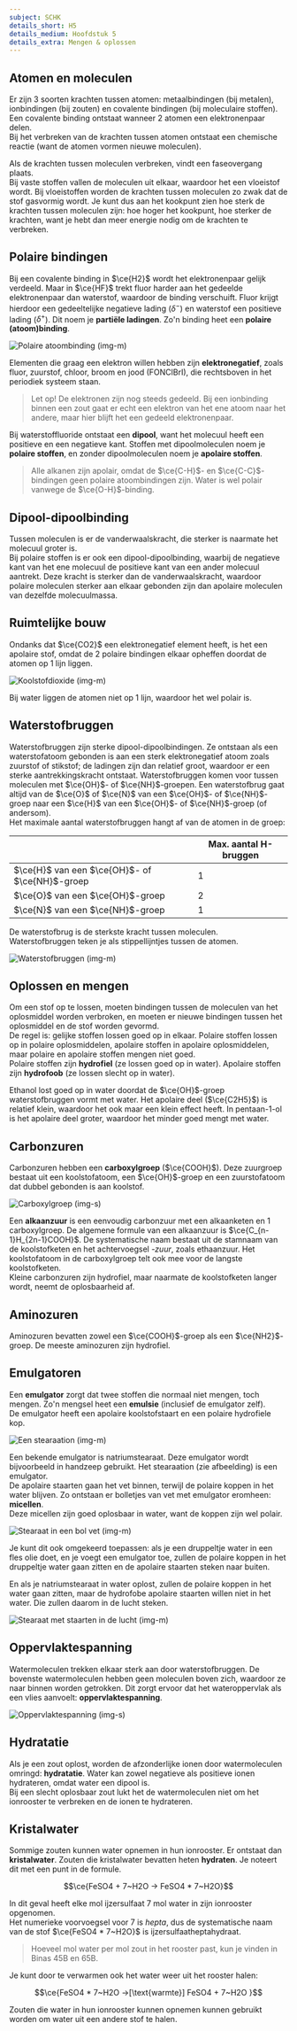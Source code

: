 ```yaml
---
subject: SCHK
details_short: H5
details_medium: Hoofdstuk 5
details_extra: Mengen & oplossen
---
```


## Atomen en moleculen

Er zijn 3 soorten krachten tussen atomen: metaalbindingen (bij metalen), ionbindingen (bij zouten) en covalente bindingen (bij moleculaire stoffen). Een covalente binding ontstaat wanneer 2 atomen een elektronenpaar delen.  
Bij het verbreken van de krachten tussen atomen ontstaat een chemische reactie (want de atomen vormen nieuwe moleculen).

Als de krachten tussen moleculen verbreken, vindt een faseovergang plaats.  
Bij vaste stoffen vallen de moleculen uit elkaar, waardoor het een vloeistof wordt. Bij vloeistoffen worden de krachten tussen moleculen zo zwak dat de stof gasvormig wordt. Je kunt dus aan het kookpunt zien hoe sterk de krachten tussen moleculen zijn: hoe hoger het kookpunt, hoe sterker de krachten, want je hebt dan meer energie nodig om de krachten te verbreken.

## Polaire bindingen

Bij een covalente binding in $\ce{H2}$ wordt het elektronenpaar gelijk verdeeld. Maar in $\ce{HF}$ trekt fluor harder aan het gedeelde elektronenpaar dan waterstof, waardoor de binding verschuift. Fluor krijgt hierdoor een gedeeltelijke negatieve lading ($\delta^-$) en waterstof een positieve lading ($\delta^+$). Dit noem je **partiële ladingen**. Zo'n binding heet een **polaire (atoom)binding**.

![Polaire atoombinding (img-m)](./images/schk_h5_polair.jpg)

Elementen die graag een elektron willen hebben zijn **elektronegatief**, zoals fluor, zuurstof, chloor, broom en jood (FONClBrI), die rechtsboven in het periodiek systeem staan.

> Let op! De elektronen zijn nog steeds gedeeld. Bij een ionbinding binnen een zout gaat er echt een elektron van het ene atoom naar het andere, maar hier blijft het een gedeeld elektronenpaar.

Bij waterstoffluoride ontstaat een **dipool**, want het molecuul heeft een positieve en een negatieve kant. Stoffen met dipoolmoleculen noem je **polaire stoffen**, en zonder dipoolmoleculen noem je **apolaire stoffen**.

> Alle alkanen zijn apolair, omdat de $\ce{C-H}$- en $\ce{C-C}$-bindingen geen polaire atoombindingen zijn. Water is wel polair vanwege de $\ce{O-H}$-binding.

## Dipool-dipoolbinding

Tussen moleculen is er de vanderwaalskracht, die sterker is naarmate het molecuul groter is.  
Bij polaire stoffen is er ook een dipool-dipoolbinding, waarbij de negatieve kant van het ene molecuul de positieve kant van een ander molecuul aantrekt. Deze kracht is sterker dan de vanderwaalskracht, waardoor polaire moleculen sterker aan elkaar gebonden zijn dan apolaire moleculen van dezelfde molecuulmassa.

## Ruimtelijke bouw

Ondanks dat $\ce{CO2}$ een elektronegatief element heeft, is het een apolaire stof, omdat de 2 polaire bindingen elkaar opheffen doordat de atomen op 1 lijn liggen.

![Koolstofdioxide (img-m)](./images/schk_h5_co2.jpg)

Bij water liggen de atomen niet op 1 lijn, waardoor het wel polair is.

## Waterstofbruggen

Waterstofbruggen zijn sterke dipool-dipoolbindingen. Ze ontstaan als een waterstofatoom gebonden is aan een sterk elektronegatief atoom zoals zuurstof of stikstof; de ladingen zijn dan relatief groot, waardoor er een sterke aantrekkingskracht ontstaat. Waterstofbruggen komen voor tussen moleculen met $\ce{OH}$- of $\ce{NH}$-groepen. Een waterstofbrug gaat altijd van de $\ce{O}$ of $\ce{N}$ van een $\ce{OH}$- of $\ce{NH}$-groep naar een $\ce{H}$ van een $\ce{OH}$- of $\ce{NH}$-groep (of andersom).  
Het maximale aantal waterstofbruggen hangt af van de atomen in de groep:

|                                                | Max. aantal H-bruggen |
| ---------------------------------------------- | --------------------- |
| $\ce{H}$ van een $\ce{OH}$- of $\ce{NH}$-groep | 1                     |
| $\ce{O}$ van een $\ce{OH}$-groep               | 2                     |
| $\ce{N}$ van een $\ce{NH}$-groep               | 1                     |

De waterstofbrug is de sterkste kracht tussen moleculen.  
Waterstofbruggen teken je als stippellijntjes tussen de atomen.

![Waterstofbruggen (img-m)](./images/schk_h5_hbrug.jpg)

## Oplossen en mengen

Om een stof op te lossen, moeten bindingen tussen de moleculen van het oplosmiddel worden verbroken, en moeten er nieuwe bindingen tussen het oplosmiddel en de stof worden gevormd.  
De regel is: gelijke stoffen lossen goed op in elkaar. Polaire stoffen lossen op in polaire oplosmiddelen, apolaire stoffen in apolaire oplosmiddelen, maar polaire en apolaire stoffen mengen niet goed.  
Polaire stoffen zijn **hydrofiel** (ze lossen goed op in water). Apolaire stoffen zijn **hydrofoob** (ze lossen slecht op in water).

Ethanol lost goed op in water doordat de $\ce{OH}$-groep waterstofbruggen vormt met water. Het apolaire deel ($\ce{C2H5}$) is relatief klein, waardoor het ook maar een klein effect heeft. In pentaan-1-ol is het apolaire deel groter, waardoor het minder goed mengt met water.

## Carbonzuren

Carbonzuren hebben een **carboxylgroep** ($\ce{COOH}$). Deze zuurgroep bestaat uit een koolstofatoom, een $\ce{OH}$-groep en een zuurstofatoom dat dubbel gebonden is aan koolstof.

![Carboxylgroep (img-s)](./images/schk_h5_carbonzuur.jpg)

Een **alkaanzuur** is een eenvoudig carbonzuur met een alkaanketen en 1 carboxylgroep. De algemene formule van een alkaanzuur is $\ce{C_{n-1}H_{2n-1}COOH}$. De systematische naam bestaat uit de stamnaam van de koolstofketen en het achtervoegsel *-zuur*, zoals ethaanzuur. Het koolstofatoom in de carboxylgroep telt ook mee voor de langste koolstofketen.  
Kleine carbonzuren zijn hydrofiel, maar naarmate de koolstofketen langer wordt, neemt de oplosbaarheid af.

## Aminozuren

Aminozuren bevatten zowel een $\ce{COOH}$-groep als een $\ce{NH2}$-groep. De meeste aminozuren zijn hydrofiel.

## Emulgatoren

Een **emulgator** zorgt dat twee stoffen die normaal niet mengen, toch mengen. Zo'n mengsel heet een **emulsie** (inclusief de emulgator zelf).  
De emulgator heeft een apolaire koolstofstaart en een polaire hydrofiele kop.

![Een stearaation (img-m)](./images/schk_h5_stearaat.jpg)

Een bekende emulgator is natriumstearaat. Deze emulgator wordt bijvoorbeeld in handzeep gebruikt. Het stearaation (zie afbeelding) is een emulgator.  
De apolaire staarten gaan het vet binnen, terwijl de polaire koppen in het water blijven. Zo ontstaan er bolletjes van vet met emulgator eromheen: **micellen**.  
Deze micellen zijn goed oplosbaar in water, want de koppen zijn wel polair.

![Stearaat in een bol vet (img-m)](./images/schk_h5_stearaat_vetbol.jpg)

Je kunt dit ook omgekeerd toepassen: als je een druppeltje water in een fles olie doet, en je voegt een emulgator toe, zullen de polaire koppen in het druppeltje water gaan zitten en de apolaire staarten steken naar buiten.

En als je natriumstearaat in water oplost, zullen de polaire koppen in het water gaan zitten, maar de hydrofobe apolaire staarten willen niet in het water. Die zullen daarom in de lucht steken.

![Stearaat met staarten in de lucht (img-m)](./images/schk_h5_stearaat_water_lucht.jpg)

## Oppervlaktespanning

Watermoleculen trekken elkaar sterk aan door waterstofbruggen. De bovenste watermoleculen hebben geen moleculen boven zich, waardoor ze naar binnen worden getrokken. Dit zorgt ervoor dat het wateroppervlak als een vlies aanvoelt: **oppervlaktespanning**.

![Oppervlaktespanning (img-s)](./images/schk_h5_oppervlaktespanning.jpg)

## Hydratatie

Als je een zout oplost, worden de afzonderlijke ionen door watermoleculen omringd: **hydratatie**. Water kan zowel negatieve als positieve ionen hydrateren, omdat water een dipool is.  
Bij een slecht oplosbaar zout lukt het de watermoleculen niet om het ionrooster te verbreken en de ionen te hydrateren.

## Kristalwater

Sommige zouten kunnen water opnemen in hun ionrooster. Er ontstaat dan **kristalwater**. Zouten die kristalwater bevatten heten **hydraten**. Je noteert dit met een punt in de formule.

$$\ce{FeSO4 + 7~H2O -> FeSO4 * 7~H2O}$$

In dit geval heeft elke mol ijzersulfaat 7 mol water in zijn ionrooster opgenomen.  
Het numerieke voorvoegsel voor 7 is *hepta*, dus de systematische naam van de stof $\ce{FeSO4 * 7~H2O}$ is ijzersulfaatheptahydraat.

> Hoeveel mol water per mol zout in het rooster past, kun je vinden in Binas 45B en 65B.

Je kunt door te verwarmen ook het water weer uit het rooster halen:

$$\ce{FeSO4 * 7~H2O ->[\text{warmte}] FeSO4 + 7~H2O }$$

Zouten die water in hun ionrooster kunnen opnemen kunnen gebruikt worden om water uit een andere stof te halen.
